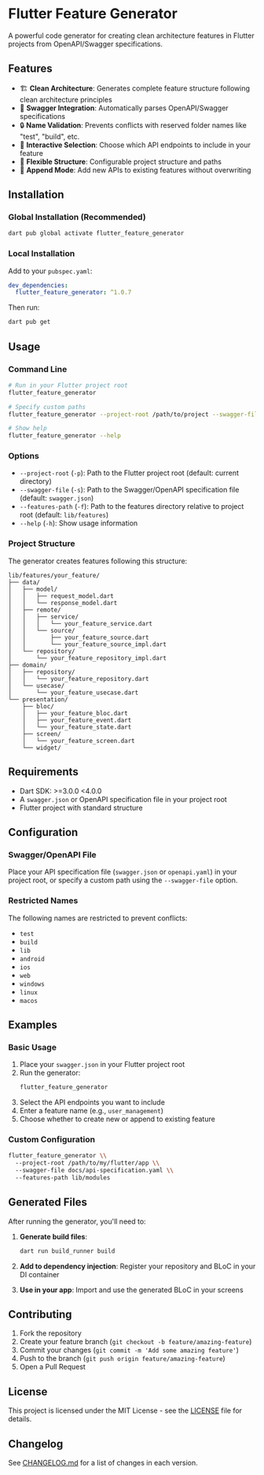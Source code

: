 # Flutter Feature Generator

A powerful code generator for creating clean architecture features in Flutter projects from OpenAPI/Swagger specifications.

## Features

- 🏗️ **Clean Architecture**: Generates complete feature structure following clean architecture principles
- 📄 **Swagger Integration**: Automatically parses OpenAPI/Swagger specifications
- 🔒 **Name Validation**: Prevents conflicts with reserved folder names like "test", "build", etc.
- 🎯 **Interactive Selection**: Choose which API endpoints to include in your feature
- 📁 **Flexible Structure**: Configurable project structure and paths
- 🔄 **Append Mode**: Add new APIs to existing features without overwriting

## Installation

### Global Installation (Recommended)

```bash
dart pub global activate flutter_feature_generator
```

### Local Installation

Add to your `pubspec.yaml`:

```yaml
dev_dependencies:
  flutter_feature_generator: ^1.0.7
```

Then run:

```bash
dart pub get
```

## Usage

### Command Line

```bash
# Run in your Flutter project root
flutter_feature_generator

# Specify custom paths
flutter_feature_generator --project-root /path/to/project --swagger-file api-spec.yaml

# Show help
flutter_feature_generator --help
```

### Options

- `--project-root` (`-p`): Path to the Flutter project root (default: current directory)
- `--swagger-file` (`-s`): Path to the Swagger/OpenAPI specification file (default: `swagger.json`)
- `--features-path` (`-f`): Path to the features directory relative to project root (default: `lib/features`)
- `--help` (`-h`): Show usage information

### Project Structure

The generator creates features following this structure:

```
lib/features/your_feature/
├── data/
│   ├── model/
│   │   ├── request_model.dart
│   │   └── response_model.dart
│   ├── remote/
│   │   ├── service/
│   │   │   └── your_feature_service.dart
│   │   └── source/
│   │       ├── your_feature_source.dart
│   │       └── your_feature_source_impl.dart
│   └── repository/
│       └── your_feature_repository_impl.dart
├── domain/
│   ├── repository/
│   │   └── your_feature_repository.dart
│   └── usecase/
│       └── your_feature_usecase.dart
└── presentation/
    ├── bloc/
    │   ├── your_feature_bloc.dart
    │   ├── your_feature_event.dart
    │   └── your_feature_state.dart
    ├── screen/
    │   └── your_feature_screen.dart
    └── widget/
```

## Requirements

- Dart SDK: >=3.0.0 <4.0.0
- A `swagger.json` or OpenAPI specification file in your project root
- Flutter project with standard structure

## Configuration

### Swagger/OpenAPI File

Place your API specification file (`swagger.json` or `openapi.yaml`) in your project root, or specify a custom path using the `--swagger-file` option.

### Restricted Names

The following names are restricted to prevent conflicts:
- `test`
- `build` 
- `lib`
- `android`
- `ios`
- `web`
- `windows`
- `linux`
- `macos`

## Examples

### Basic Usage

1. Place your `swagger.json` in your Flutter project root
2. Run the generator:
   ```bash
   flutter_feature_generator
   ```
3. Select the API endpoints you want to include
4. Enter a feature name (e.g., `user_management`)
5. Choose whether to create new or append to existing feature

### Custom Configuration

```bash
flutter_feature_generator \\
  --project-root /path/to/my/flutter/app \\
  --swagger-file docs/api-specification.yaml \\
  --features-path lib/modules
```

## Generated Files

After running the generator, you'll need to:

1. **Generate build files**:
   ```bash
   dart run build_runner build
   ```

2. **Add to dependency injection**: Register your repository and BLoC in your DI container

3. **Use in your app**: Import and use the generated BLoC in your screens

## Contributing

1. Fork the repository
2. Create your feature branch (`git checkout -b feature/amazing-feature`)
3. Commit your changes (`git commit -m 'Add some amazing feature'`)
4. Push to the branch (`git push origin feature/amazing-feature`)
5. Open a Pull Request

## License

This project is licensed under the MIT License - see the [LICENSE](LICENSE) file for details.

## Changelog

See [CHANGELOG.md](CHANGELOG.md) for a list of changes in each version.
